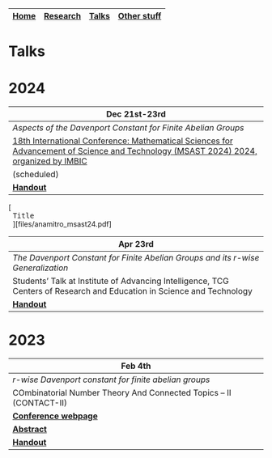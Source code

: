 | [**Home**](README.md) | [**Research**](research.md) | [**Talks**](talks.md) | [**Other stuff**](hobbies.md) |
| --- | --- | --- | --- |

# Talks

# 2024

| Dec 21st-23rd |
| --- |
| *Aspects of the Davenport Constant for Finite Abelian Groups* |
| [18th International Conference: Mathematical Sciences for Advancement of Science and Technology (MSAST 2024) 2024, organized by IMBIC](https://imbicorg.blogspot.com/) |
| (scheduled) |
| [**Handout**](files/anamitro_msast24.pdf) |
[<kbd> <br> Title <br> </kbd>][files/anamitro_msast24.pdf]

| Apr 23rd |
| --- |
| *The Davenport Constant for Finite Abelian Groups and its r-wise Generalization* |
| Students’ Talk at Institute of Advancing Intelligence, TCG Centers of Research and Education in Science and Technology |
| [**Handout**](https://drive.google.com/drive/folders/1lSA4Ks96U_oxGnnNwPm0B6d2ISyrXYmf?usp=drive_link) |


# 2023

| Feb 4th |
| --- |
| *r-wise Davenport constant for finite abelian groups* |
| COmbinatorial Number Theory And Connected Topics – II (CONTACT-II) |
| [**Conference webpage**](https://sites.google.com/view/contact-ii/home) |
| [**Abstract**](https://drive.google.com/file/d/1OtAvMfGG2xg6Gr6-2gKDHkJ6REjTZkg2/view) |
| [**Handout**](https://drive.google.com/file/d/11k1bXrPQqw_AAf8s9JweYXBvNs6qcWL3/view?pli=1) |
